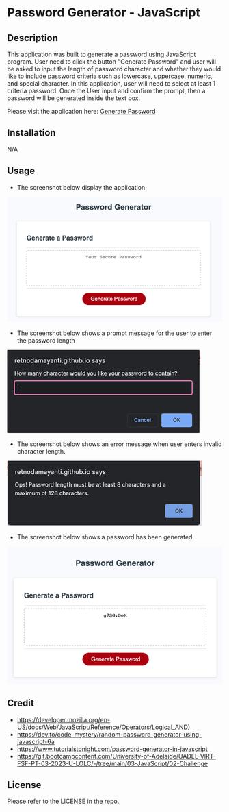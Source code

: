 # Password Generator - JavaScript

## Description

This application was built to generate a password using JavaScript program. User need to click the button "Generate Password" and user will be asked to input the length of password character and whether they would like to include password criteria such as lowercase, uppercase, numeric, and special character. In this application, user will need to select at least 1 criteria password. Once the User input and confirm the prompt, then a password will be generated inside the text box.

Please visit the application here: [Generate Password](https://retnodamayanti.github.io/generate_password_javascript/)

## Installation

N/A

## Usage
- The screenshot below display the application 

![password_generator](./images/Screenshot_1.png)

- The screenshot below shows a prompt message for the user to enter the password length

![prompt_screenshot](./images/characte_length_prompt.png)

- The screenshot below shows an error message when user enters invalid character length.

![error_screenshot](./images/error_alert.png)

- The screenshot below shows a password has been generated.

![generated_password](./images/password_generated.png)
 
## Credit
- https://developer.mozilla.org/en-US/docs/Web/JavaScript/Reference/Operators/Logical_AND)
- https://dev.to/code_mystery/random-password-generator-using-javascript-6a
- https://www.tutorialstonight.com/password-generator-in-javascript
- https://git.bootcampcontent.com/University-of-Adelaide/UADEL-VIRT-FSF-PT-03-2023-U-LOLC/-/tree/main/03-JavaScript/02-Challenge
## License

Please refer to the LICENSE in the repo.